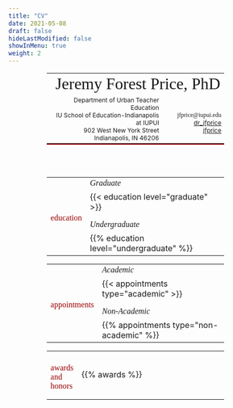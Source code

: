 ```yaml
---
title: "CV"
date: 2021-05-08
draft: false
hideLastModified: false
showInMenu: true
weight: 2
---
```


<style>
.column {
    float: left;
    margin-bottom: 0.15em;
}

.left,
.middle {
    width: 39%;
    margin-right: 2%
}

.right {
    width: 14%;
    text-align: right;
}
.row {
    margin-bottom: 0.4em;
}
.item {
    margin-bottom: 0.1em;
    padding-left: 2em;
    text-indent: -2em;
    word-wrap: normal;
}
.row:after {
    content: "";
    display: table;
    clear: both;
}
.straightTable {
    padding-left: 1.75em;
}
.straightTable td {
    padding: 0.25em;
    font-family: Spectral;
    vertical-align: top;
}
h2.cv {
    color: #990000;
    font-size: 1em;
    font-family: Rubik;
    font-weight: 500;
    text-align: left;
}
h3.cv {
    font-size: 1em;
    font-family: Spectral;
    font-style: italic;
    font-weight: 400;
    padding: 0;
    margin: 1em 0 0.5em 0;
    color: #191919
}
h3.top {
    font-size: 1em;
    font-family: Spectral;
    font-style: italic;
    font-weight: 400;
    padding: 0;
    margin: 0 0 0.5em 0;
    color: #191919
}
.content {
    width: 100%;
    margin: 1em auto;
    padding-top: 0.25em;
    overflow: auto;
}
.content .leftcol {
    float: left;
    width: 16%;
    margin-right: 3%;
}
.content .rightcol {
    float: right;
    width: 81%;
    padding-top: 0.55em;
}
.heading {
    width: 300px;
    margin: 0 auto;
    padding-top: 0.25em;
    overflow: auto;
    font-size: 10pt;
    border-bottom: solid 2px #990000;
}
h1.myname {
    font-size: 2em;
    font-family: Spectral;
    text-align: right;
    font-weight: 500;
    color: #191919;
    margin: 0;
    border-bottom: solid 0px;
}
.leftcol {
    float: left;
    width: 65%;
    text-align: right;
}
.rightcol {
    float: left;
    width: 35%;
    text-align: left;
}
a.headlink {
    color: #191919;
    font-family: "Fira Code";
    font-size: 9pt;
    text-decoration: none;
}
table.cv {
  width: 70%;
  margin-left: 15%;
}
table.cvHead {
  width: 70%;
  margin-left: 15%;
  border-bottom: solid 2px #990000;
  margin-bottom: 5em;
}
td.leftHead {
  width: 70%;
  text-align: right;
}
td.rightHead {
  width: 30%;
  text-align: right;
}
</style>

<table class="cvHead" style="margin-bottom: 4em;">
  <tr>
    <td colspan=2><h1 class="myname" style="border-bottom: 0px;">Jeremy Forest Price, PhD</h1></td>
  </tr>
  <tr>
    <td style="width: 65%; text-align: right; font-size: 9pt;">
      Department of Urban Teacher Education<br />
      IU School of Education-Indianapolis at IUPUI<br />
      902 West New York Street<br />
      Indianapolis, IN 46206
    </td>
    <td style="width: 35%; text-align: right; font-size: 9pt;>
      1.317.274.6808 <i class="fa fa-phone" style = "color: #990000;")></i><br />
      <a class="headlink" href="mailto:jfprice@iupui.edu">jfprice@iupui.edu</a> <i class="fa fa-envelope" style = "color: #990000;")></i><br />
      <a href="https://twitter.com/dr_jfprice">dr_jfprice</a> <i class="fa fa-twitter" style = "color: #990000;")></i><br />
      <a href="https://github.com/jeremyfprice">jfprice</a> <i class="fa fa-github-alt" style = "color: #990000;")></i>
    </td>
  </tr>
</table>

<table class="cv">
  <tr>
    <td width="15%"><h2 class="cv">education</h2></td>
    <td>
      <h3 class="top">Graduate</h3>
      {{< education level="graduate" >}}
      <h3 class="cv">Undergraduate</h3>
      {{% education level="undergraduate" %}}
  </tr>
</table>

<table class="cv">
<tr>
  <td width="15%"><h2 class="cv">appointments</h2></td>
  <td>
  <h3 class="top">Academic</h3>
  {{< appointments type="academic" >}}
  <h3 class="cv">Non-Academic</h3>
  {{% appointments type="non-academic" %}}
</td>
</tr>
</table>

<table class="cv">
<tr>
  <td width="15%"><h2 class="cv">awards and honors</h2></td>
  <td>
  {{% awards %}}
</td>
</tr>
</table>
